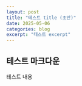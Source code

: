 ```yaml
---
layout: post
title: "테스트 title (초안)"
date: 2025-05-06
categories: blog
excerpt: "테스트 excerpt"
---
```


## 테스트 마크다운

테스트 내용
